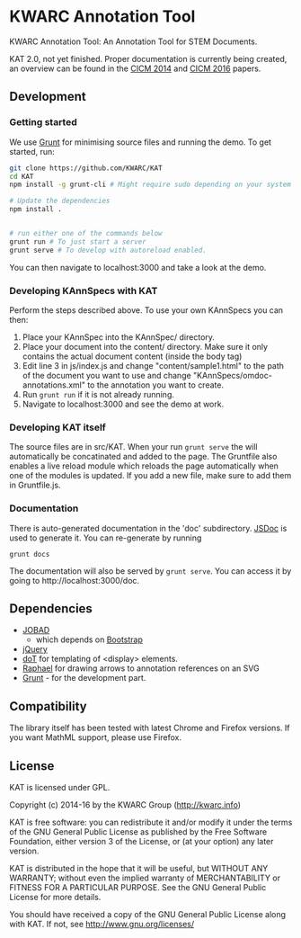 # KWARC Annotation Tool

KWARC Annotation Tool: An Annotation Tool for STEM Documents.

KAT 2.0, not yet finished. Proper documentation is currently being created, an overview can be found in the [CICM 2014](https://gl.kwarc.info/KAT/papers/tree/master/cicm14) and [CICM 2016](https://gl.kwarc.info/KAT/papers/tree/master/cicm16) papers. 


## Development
### Getting started

We use [Grunt](http://gruntjs.com/) for minimising source files and running the demo. To get started, run:

```bash
git clone https://github.com/KWARC/KAT
cd KAT
npm install -g grunt-cli # Might require sudo depending on your system configuration

# Update the dependencies
npm install .


# run either one of the commands below
grunt run # To just start a server
grunt serve # To develop with autoreload enabled.
```

You can then navigate to localhost:3000 and take a look at the demo.

### Developing KAnnSpecs with KAT

Perform the steps described above. To use your own KAnnSpecs you can then:

1. Place your KAnnSpec into the KAnnSpec/ directory.
2. Place your document into the content/ directory. Make sure it only contains the actual document content (inside the body tag)
3. Edit line 3 in js/index.js and change "content/sample1.html" to the path of the document you want to use and change "KAnnSpecs/omdoc-annotations.xml" to the annotation you want to create.
4. Run ```grunt run``` if it is not already running.
5. Navigate to localhost:3000 and see the demo at work.

### Developing KAT itself

The source files are in src/KAT. When your run ```grunt serve``` the will automatically be concatinated and added to the page. The Gruntfile also enables a live reload module which reloads the page automatically when one of the modules is updated. If you add a new file, make sure to add them in Gruntfile.js.

### Documentation

There is auto-generated documentation in the 'doc' subdirectory. [JSDoc](https://github.com/jsdoc3/jsdoc) is used to generate it. You can re-generate by running
```
grunt docs
```
The documentation will also be served by `grunt serve`. You can access it by going to http://localhost:3000/doc.

## Dependencies
* [JOBAD](https://github.com/KWARC/jobad)
  * which depends on [Bootstrap](https://github.com/twbs/bootstrap)
* [jQuery](https://github.com/jquery/jquery)
* [doT](http://olado.github.io/doT/index.html) for templating of \<display> elements. 
* [Raphael](http://raphaeljs.com/) for drawing arrows to annotation references on an SVG
* [Grunt](http://gruntjs.com/) - for the development part.

## Compatibility

The library itself has been tested with latest Chrome and Firefox versions. If you want MathML support, please use Firefox.

## License

KAT is licensed under GPL.

Copyright (c) 2014-16 by the KWARC Group (http://kwarc.info)

KAT is free software: you can redistribute it and/or modify
it under the terms of the GNU General Public License as published by
the Free Software Foundation, either version 3 of the License, or
(at your option) any later version.

KAT is distributed in the hope that it will be useful,
but WITHOUT ANY WARRANTY; without even the implied warranty of
MERCHANTABILITY or FITNESS FOR A PARTICULAR PURPOSE.  See the
GNU General Public License for more details.

You should have received a copy of the GNU General Public License
along with KAT.  If not, see <http://www.gnu.org/licenses/>
